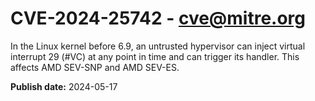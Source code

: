 # CVE-2024-25742 - cve@mitre.org

In the Linux kernel before 6.9, an untrusted hypervisor can inject virtual interrupt 29 (#VC) at any point in time and can trigger its handler. This affects AMD SEV-SNP and AMD SEV-ES.

**Publish date:** 2024-05-17

